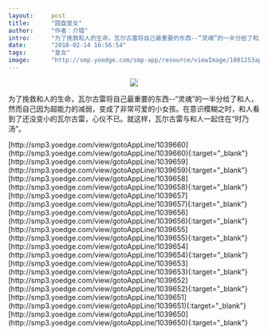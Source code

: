 ```yaml
---
layout:     post
title:      "圆盘皇女"
author:     "作者：介错"
intro:      "为了挽救和人的生命，瓦尔古雷将自己最重要的东西--“灵魂”的一半分给了和人，然而自己因为超能力的减弱，变成了非常可爱的小女孩。在意识模糊之时，和人看到了还没变小的瓦尔古雷，心仪不已。就这样，瓦尔古雷与和人一起住在“时乃汤”。"
date:       "2018-02-14 16:56:54"
tags:       "皇女"
image:      "http://smp.yoedge.com/smp-app/resource/viewImage/1001253appline.png"
---
```

<div style="text-align: center">
<p><img src="http://smp.yoedge.com/smp-app/resource/viewImage/1001253appline.png"/></p>
</div>
<p class="post-meta">
<span>为了挽救和人的生命，瓦尔古雷将自己最重要的东西--“灵魂”的一半分给了和人，然而自己因为超能力的减弱，变成了非常可爱的小女孩。在意识模糊之时，和人看到了还没变小的瓦尔古雷，心仪不已。就这样，瓦尔古雷与和人一起住在“时乃汤”。</span>
</p>
[http://smp3.yoedge.com/view/gotoAppLine/1039660](http://smp3.yoedge.com/view/gotoAppLine/1039660){:target="_blank"}
[http://smp3.yoedge.com/view/gotoAppLine/1039659](http://smp3.yoedge.com/view/gotoAppLine/1039659){:target="_blank"}
[http://smp3.yoedge.com/view/gotoAppLine/1039658](http://smp3.yoedge.com/view/gotoAppLine/1039658){:target="_blank"}
[http://smp3.yoedge.com/view/gotoAppLine/1039657](http://smp3.yoedge.com/view/gotoAppLine/1039657){:target="_blank"}
[http://smp3.yoedge.com/view/gotoAppLine/1039656](http://smp3.yoedge.com/view/gotoAppLine/1039656){:target="_blank"}
[http://smp3.yoedge.com/view/gotoAppLine/1039655](http://smp3.yoedge.com/view/gotoAppLine/1039655){:target="_blank"}
[http://smp3.yoedge.com/view/gotoAppLine/1039654](http://smp3.yoedge.com/view/gotoAppLine/1039654){:target="_blank"}
[http://smp3.yoedge.com/view/gotoAppLine/1039653](http://smp3.yoedge.com/view/gotoAppLine/1039653){:target="_blank"}
[http://smp3.yoedge.com/view/gotoAppLine/1039652](http://smp3.yoedge.com/view/gotoAppLine/1039652){:target="_blank"}
[http://smp3.yoedge.com/view/gotoAppLine/1039651](http://smp3.yoedge.com/view/gotoAppLine/1039651){:target="_blank"}
[http://smp3.yoedge.com/view/gotoAppLine/1039650](http://smp3.yoedge.com/view/gotoAppLine/1039650){:target="_blank"}


